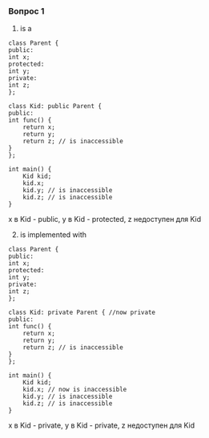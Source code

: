 ### Вопрос 1
1. is a
```
class Parent {
public:
int x;
protected:
int y;
private:
int z;
};

class Kid: public Parent {
public:
int func() {
    return x;
    return y;
    return z; // is inaccessible
}
};

int main() {
    Kid kid;
    kid.x;
    kid.y; // is inaccessible
    kid.z; // is inaccessible
}

```
x в Kid - public, y в Kid - protected, z недоступен для Kid

2. is implemented with
```
class Parent {
public:
int x;
protected:
int y;
private:
int z;
};

class Kid: private Parent { //now private 
public:
int func() {
    return x;
    return y;
    return z; // is inaccessible
}
};

int main() {
    Kid kid;
    kid.x; // now is inaccessible
    kid.y; // is inaccessible
    kid.z; // is inaccessible
} 
```
x в Kid - private, y в Kid - private, z недоступен для Kid